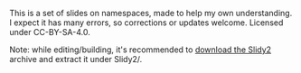 This is a set of slides on namespaces, made to help my own
understanding. I expect it has many errors, so corrections or updates
welcome. Licensed under CC-BY-SA-4.0.

Note: while editing/building, it's recommended to [download the
Slidy2](https://www.w3.org/Talks/Tools/Slidy2/#(6)) archive and
extract it under Slidy2/.
